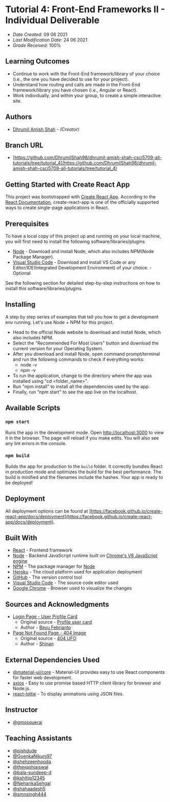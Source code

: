 # Tutorial 4: Front-End Frameworks II - Individual Deliverable
* *Date Created*: 09 06 2021
* *Last Modification Date*: 24 06 2021
* *Grade Received*: 100%

## Learning Outcomes
* Continue to work with the Front-End framework/library of your choice (i.e., the one you have decided to use for your project).
* Understand how routing and calls are made in the Front-End framework/library you have chosen (i.e., Angular or React).
* Work individually, and within your group, to create a simple interactive site.

## Authors
* [Dhrumil Amish Shah](dh416386@dal.ca) - *(Creator)*

## Branch URL
* [https://github.com/DhrumilShah98/dhrumil-amish-shah-csci5709-all-tutorials/tree/tutorial_4](https://github.com/DhrumilShah98/dhrumil-amish-shah-csci5709-all-tutorials/tree/tutorial_4)

## Getting Started with Create React App
This project was bootstrapped with [Create React App](https://github.com/facebook/create-react-app). According to the [React Documentation](https://reactjs.org/docs/create-a-new-react-app.html), create-react-app is one of the officially supported ways to create single-page applications in React.

## Prerequisites
To have a local copy of this project up and running on your local machine, you will first need to install the following 
software/libraries/plugins

* [Node](https://nodejs.org/en/) - Download and install Node, which also includes NPM(Node Package Manager).
* [Visual Studio Code](https://code.visualstudio.com/) - Download and install VS Code or any Editor/IDE(Integrated Development Environment) of your choice. - Optional

See the following section for detailed step-by-step instructions on how to install this software/libraries/plugins.

## Installing
A step by step series of examples that tell you how to get a development env running. Let's use Node + NPM for this project.
* Head to the official Node website to download and install Node, which also includes NPM.
* Select the "Recommended For Most Users" button and download the current version for your Operating System.
* After you download and install Node, open command prompt/terminal and run the following commands to check if everything works:
    * node -v
    * npm -v
* To run the application, change to the directory where the app was installed using "cd <folder_name>".
* Run "npm install" to install all the dependencies used by the app.
* Finally, run "npm start" to see the app live on the localhost.

## Available Scripts
### `npm start`
Runs the app in the development mode. Open [http://localhost:3000](http://localhost:3000) to view it in the browser. The page will reload if you make edits. You will also see any lint errors in the console.

### `npm build`
Builds the app for production to the `build` folder. It correctly bundles React in production mode and optimizes the build for the best performance. The build is minified and the filenames include the hashes. Your app is ready to be deployed!

## Deployment
All deployment options can be found at [https://facebook.github.io/create-react-app/docs/deployment](https://facebook.github.io/create-react-app/docs/deployment).

## Built With
* [React](https://reactjs.org/) - Frontend framework
* [Node](https://nodejs.org/) - Backend JavaScript runtime built on [Chrome's V8 JavaScript engine](https://v8.dev/)
* [NPM](https://www.npmjs.com/) - The package manager for  [Node](https://nodejs.org/)
* [Heroku](https://dashboard.heroku.com/) - The cloud platform used for application deployment
* [GitHub](https://github.com/) - The version control tool
* [Visual Studio Code](https://code.visualstudio.com/download) - The source code editor used
* [Google Chrome](https://www.google.com/intl/en_in/chrome/) - Browser used to visualize the changes

## Sources and Acknowledgments
* [Login Page - User Profile Card](https://github.com/DhrumilShah98/dhrumil-amish-shah-t4-csci5709/blob/main/src/animations/user-profile-card.json)
    * Original source - [Profile user card](https://lottiefiles.com/57946-profile-user-card)
    * Author - [Bayu Febrianto](https://lottiefiles.com/bayu015)
* [Page Not Found Page - 404 Image](https://github.com/DhrumilShah98/dhrumil-amish-shah-t4-csci5709/blob/main/src/animations/page-not-found.json)
    * Original source - [404 UFO](https://lottiefiles.com/8554-404)
    * Author - [Shinan](https://lottiefiles.com/shinan)
    
## External Dependencies Used
* [@material-ui/core](https://material-ui.com/) - Material-UI provides easy to use React components for faster web development.
* [axios](https://axios-http.com/) - Easy to use promise based HTTP client library for browser and Node.js.
* [react-lottie](https://www.npmjs.com/package/react-lottie) - To display animations using JSON files.

## Instructor
* [@gmosqueraj](https://github.com/gmosqueraj)

## Teaching Assistants
* [@pishdude](https://github.com/pishdude)
* [@GoenkaNikunj97](https://github.com/GoenkaNikunj97)
* [@shehzeenhooda](https://github.com/shehzeenhooda)
* [@theyashjaiswal](https://github.com/theyashjaiswal)
* [@bala-sundeep-d](https://github.com/bala-sundeep-d)
* [@kshitijp12345](https://github.com/kshitijp12345)
* [@NeharikaSehgal](https://github.com/NeharikaSehgal)
* [@shahaadesh5](https://github.com/shahaadesh5)
* [@smnsingh444](https://github.com/smnsingh444)